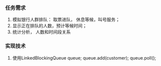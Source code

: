 ### 任务需求
1. 模拟银行人群排队： 取票进队， 休息等候，叫号服务； 
2. 显示正在排队的人数，预计等候时间； 
3. 统计分析， 人数和时间段关系

### 实现技术
1. 使用LinkedBlockingQueue<customer> queue; 
    queue.add(customer);
    queue.poll();